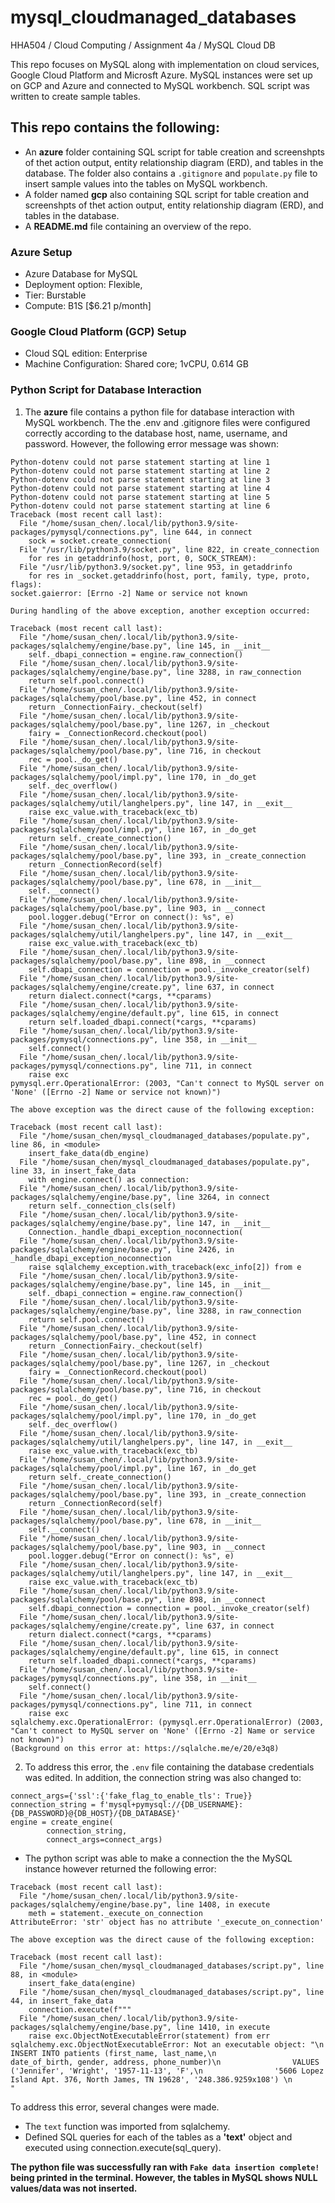 # mysql_cloudmanaged_databases
HHA504 / Cloud Computing / Assignment 4a / MySQL Cloud DB

This repo focuses on MySQL along with implementation on cloud services, Google Cloud Platform and Microsft Azure. MySQL instances were set up on GCP and Azure and connected to MySQL workbench. SQL script was written to create sample tables. 

## This repo contains the following: 
+ An **azure** folder containing SQL script for table creation and screenshpts of thet action output, entity relationship diagram (ERD), and tables in the database. The folder also contains a ```.gitignore``` and ```populate.py``` file to insert sample values into the tables on MySQL workbench.
+ A folder named **gcp** also containing SQL script for table creation and screenshpts of thet action output, entity relationship diagram (ERD), and tables in the database.
+ A **README.md** file containing an overview of the repo.

### Azure Setup
+ Azure Database for MySQL
+ Deployment option: Flexible,
+ Tier: Burstable
+ Compute: B1S [$6.21 p/month]

### Google Cloud Platform (GCP) Setup
+ Cloud SQL edition: Enterprise
+ Machine Configuration: Shared core; 1vCPU, 0.614 GB

### Python Script for Database Interaction
1. The **azure** file contains a python file for database interaction with MySQL workbench. The the .env and .gitignore files were configured correctly according to the database host, name, username, and password. However, the following error message was shown: 
```
Python-dotenv could not parse statement starting at line 1
Python-dotenv could not parse statement starting at line 2
Python-dotenv could not parse statement starting at line 3
Python-dotenv could not parse statement starting at line 4
Python-dotenv could not parse statement starting at line 5
Python-dotenv could not parse statement starting at line 6
Traceback (most recent call last):
  File "/home/susan_chen/.local/lib/python3.9/site-packages/pymysql/connections.py", line 644, in connect
    sock = socket.create_connection(
  File "/usr/lib/python3.9/socket.py", line 822, in create_connection
    for res in getaddrinfo(host, port, 0, SOCK_STREAM):
  File "/usr/lib/python3.9/socket.py", line 953, in getaddrinfo
    for res in _socket.getaddrinfo(host, port, family, type, proto, flags):
socket.gaierror: [Errno -2] Name or service not known

During handling of the above exception, another exception occurred:

Traceback (most recent call last):
  File "/home/susan_chen/.local/lib/python3.9/site-packages/sqlalchemy/engine/base.py", line 145, in __init__
    self._dbapi_connection = engine.raw_connection()
  File "/home/susan_chen/.local/lib/python3.9/site-packages/sqlalchemy/engine/base.py", line 3288, in raw_connection
    return self.pool.connect()
  File "/home/susan_chen/.local/lib/python3.9/site-packages/sqlalchemy/pool/base.py", line 452, in connect
    return _ConnectionFairy._checkout(self)
  File "/home/susan_chen/.local/lib/python3.9/site-packages/sqlalchemy/pool/base.py", line 1267, in _checkout
    fairy = _ConnectionRecord.checkout(pool)
  File "/home/susan_chen/.local/lib/python3.9/site-packages/sqlalchemy/pool/base.py", line 716, in checkout
    rec = pool._do_get()
  File "/home/susan_chen/.local/lib/python3.9/site-packages/sqlalchemy/pool/impl.py", line 170, in _do_get
    self._dec_overflow()
  File "/home/susan_chen/.local/lib/python3.9/site-packages/sqlalchemy/util/langhelpers.py", line 147, in __exit__
    raise exc_value.with_traceback(exc_tb)
  File "/home/susan_chen/.local/lib/python3.9/site-packages/sqlalchemy/pool/impl.py", line 167, in _do_get
    return self._create_connection()
  File "/home/susan_chen/.local/lib/python3.9/site-packages/sqlalchemy/pool/base.py", line 393, in _create_connection
    return _ConnectionRecord(self)
  File "/home/susan_chen/.local/lib/python3.9/site-packages/sqlalchemy/pool/base.py", line 678, in __init__
    self.__connect()
  File "/home/susan_chen/.local/lib/python3.9/site-packages/sqlalchemy/pool/base.py", line 903, in __connect
    pool.logger.debug("Error on connect(): %s", e)
  File "/home/susan_chen/.local/lib/python3.9/site-packages/sqlalchemy/util/langhelpers.py", line 147, in __exit__
    raise exc_value.with_traceback(exc_tb)
  File "/home/susan_chen/.local/lib/python3.9/site-packages/sqlalchemy/pool/base.py", line 898, in __connect
    self.dbapi_connection = connection = pool._invoke_creator(self)
  File "/home/susan_chen/.local/lib/python3.9/site-packages/sqlalchemy/engine/create.py", line 637, in connect
    return dialect.connect(*cargs, **cparams)
  File "/home/susan_chen/.local/lib/python3.9/site-packages/sqlalchemy/engine/default.py", line 615, in connect
    return self.loaded_dbapi.connect(*cargs, **cparams)
  File "/home/susan_chen/.local/lib/python3.9/site-packages/pymysql/connections.py", line 358, in __init__
    self.connect()
  File "/home/susan_chen/.local/lib/python3.9/site-packages/pymysql/connections.py", line 711, in connect
    raise exc
pymysql.err.OperationalError: (2003, "Can't connect to MySQL server on 'None' ([Errno -2] Name or service not known)")

The above exception was the direct cause of the following exception:

Traceback (most recent call last):
  File "/home/susan_chen/mysql_cloudmanaged_databases/populate.py", line 86, in <module>
    insert_fake_data(db_engine)
  File "/home/susan_chen/mysql_cloudmanaged_databases/populate.py", line 33, in insert_fake_data
    with engine.connect() as connection:
  File "/home/susan_chen/.local/lib/python3.9/site-packages/sqlalchemy/engine/base.py", line 3264, in connect
    return self._connection_cls(self)
  File "/home/susan_chen/.local/lib/python3.9/site-packages/sqlalchemy/engine/base.py", line 147, in __init__
    Connection._handle_dbapi_exception_noconnection(
  File "/home/susan_chen/.local/lib/python3.9/site-packages/sqlalchemy/engine/base.py", line 2426, in _handle_dbapi_exception_noconnection
    raise sqlalchemy_exception.with_traceback(exc_info[2]) from e
  File "/home/susan_chen/.local/lib/python3.9/site-packages/sqlalchemy/engine/base.py", line 145, in __init__
    self._dbapi_connection = engine.raw_connection()
  File "/home/susan_chen/.local/lib/python3.9/site-packages/sqlalchemy/engine/base.py", line 3288, in raw_connection
    return self.pool.connect()
  File "/home/susan_chen/.local/lib/python3.9/site-packages/sqlalchemy/pool/base.py", line 452, in connect
    return _ConnectionFairy._checkout(self)
  File "/home/susan_chen/.local/lib/python3.9/site-packages/sqlalchemy/pool/base.py", line 1267, in _checkout
    fairy = _ConnectionRecord.checkout(pool)
  File "/home/susan_chen/.local/lib/python3.9/site-packages/sqlalchemy/pool/base.py", line 716, in checkout
    rec = pool._do_get()
  File "/home/susan_chen/.local/lib/python3.9/site-packages/sqlalchemy/pool/impl.py", line 170, in _do_get
    self._dec_overflow()
  File "/home/susan_chen/.local/lib/python3.9/site-packages/sqlalchemy/util/langhelpers.py", line 147, in __exit__
    raise exc_value.with_traceback(exc_tb)
  File "/home/susan_chen/.local/lib/python3.9/site-packages/sqlalchemy/pool/impl.py", line 167, in _do_get
    return self._create_connection()
  File "/home/susan_chen/.local/lib/python3.9/site-packages/sqlalchemy/pool/base.py", line 393, in _create_connection
    return _ConnectionRecord(self)
  File "/home/susan_chen/.local/lib/python3.9/site-packages/sqlalchemy/pool/base.py", line 678, in __init__
    self.__connect()
  File "/home/susan_chen/.local/lib/python3.9/site-packages/sqlalchemy/pool/base.py", line 903, in __connect
    pool.logger.debug("Error on connect(): %s", e)
  File "/home/susan_chen/.local/lib/python3.9/site-packages/sqlalchemy/util/langhelpers.py", line 147, in __exit__
    raise exc_value.with_traceback(exc_tb)
  File "/home/susan_chen/.local/lib/python3.9/site-packages/sqlalchemy/pool/base.py", line 898, in __connect
    self.dbapi_connection = connection = pool._invoke_creator(self)
  File "/home/susan_chen/.local/lib/python3.9/site-packages/sqlalchemy/engine/create.py", line 637, in connect
    return dialect.connect(*cargs, **cparams)
  File "/home/susan_chen/.local/lib/python3.9/site-packages/sqlalchemy/engine/default.py", line 615, in connect
    return self.loaded_dbapi.connect(*cargs, **cparams)
  File "/home/susan_chen/.local/lib/python3.9/site-packages/pymysql/connections.py", line 358, in __init__
    self.connect()
  File "/home/susan_chen/.local/lib/python3.9/site-packages/pymysql/connections.py", line 711, in connect
    raise exc
sqlalchemy.exc.OperationalError: (pymysql.err.OperationalError) (2003, "Can't connect to MySQL server on 'None' ([Errno -2] Name or service not known)")
(Background on this error at: https://sqlalche.me/e/20/e3q8)
```

2. To address this error, the ```.env``` file containing the database credentials was edited. In addition, the connection string was also changed to:
```
connect_args={'ssl':{'fake_flag_to_enable_tls': True}}
connection_string = f'mysql+pymysql://{DB_USERNAME}:{DB_PASSWORD}@{DB_HOST}/{DB_DATABASE}'
engine = create_engine(
        connection_string,
        connect_args=connect_args)
```

+ The python script was able to make a connection the the MySQL instance however returned the following error: 
```
Traceback (most recent call last):
  File "/home/susan_chen/.local/lib/python3.9/site-packages/sqlalchemy/engine/base.py", line 1408, in execute
    meth = statement._execute_on_connection
AttributeError: 'str' object has no attribute '_execute_on_connection'

The above exception was the direct cause of the following exception:

Traceback (most recent call last):
  File "/home/susan_chen/mysql_cloudmanaged_databases/script.py", line 88, in <module>
    insert_fake_data(engine)
  File "/home/susan_chen/mysql_cloudmanaged_databases/script.py", line 44, in insert_fake_data
    connection.execute(f"""
  File "/home/susan_chen/.local/lib/python3.9/site-packages/sqlalchemy/engine/base.py", line 1410, in execute
    raise exc.ObjectNotExecutableError(statement) from err
sqlalchemy.exc.ObjectNotExecutableError: Not an executable object: "\n                INSERT INTO patients (first_name, last_name,\n                                date_of_birth, gender, address, phone_number)\n                VALUES ('Jennifer', 'Wright', '1957-11-13', 'F',\n                '5606 Lopez Island Apt. 376, North James, TN 19628', '248.386.9259x108') \n            "
```

To address this error, several changes were made. 
+ The ```text``` function was imported from sqlalchemy.
+ Defined SQL queries for each of the tables as a **'text'** object and executed using connection.execute(sql_query). 

**The python file was successfully ran with ```Fake data insertion complete!``` being printed in the terminal. However, the tables in MySQL shows NULL values/data was not inserted.**

